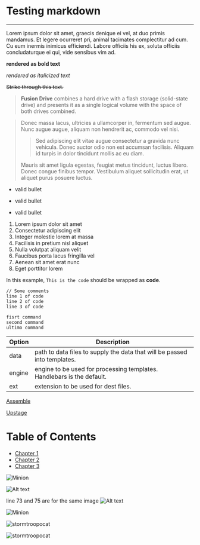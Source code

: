 # Testing markdown

___

Lorem ipsum dolor sit amet, graecis denique ei vel, at duo primis mandamus. Et legere ocurreret pri, animal tacimates complectitur ad cum. Cu eum inermis inimicus efficiendi. Labore officiis his ex, soluta officiis concludaturque ei qui, vide sensibus vim ad.

**rendered as bold text**

_rendered as italicized text_

~~Strike through this text.~~

> **Fusion Drive** combines a hard drive with a flash storage (solid-state drive) and presents it as a single logical volume with the space of both drives combined.

> Donec massa lacus, ultricies a ullamcorper in, fermentum sed augue. Nunc augue augue, aliquam non hendrerit ac, commodo vel nisi.
>
> > Sed adipiscing elit vitae augue consectetur a gravida nunc vehicula. Donec auctor odio non est accumsan facilisis. Aliquam id turpis in dolor tincidunt mollis ac eu diam.
>
> Mauris sit amet ligula egestas, feugiat metus tincidunt, luctus libero. Donec congue finibus tempor. Vestibulum aliquet sollicitudin erat, ut aliquet purus posuere luctus.

* valid bullet
- valid bullet
+ valid bullet

1. Lorem ipsum dolor sit amet
4. Consectetur adipiscing elit
2. Integer molestie lorem at massa
8. Facilisis in pretium nisl aliquet
4. Nulla volutpat aliquam velit
99. Faucibus porta lacus fringilla vel
21. Aenean sit amet erat nunc
6. Eget porttitor lorem

In this example, `This is the code` should be wrapped as **code**.

    // Some comments
    line 1 of code
    line 2 of code
    line 3 of code

```
fisrt command
second command
ultimo command
```

| Option | Description |
| ------ | ----------- |
| data   | path to data files to supply the data that will be passed into templates. |
| engine | engine to be used for processing templates. Handlebars is the default. |
| ext    | extension to be used for dest files. |

[Assemble](http://assemble.io)

[Upstage](https://github.com/upstage/ "Visit Upstage!")

# Table of Contents
  * [Chapter 1](#chapter-1)
  * [Chapter 2](#chapter-2)
  * [Chapter 3](#chapter-3)

![Minion](https://octodex.github.com/images/minion.png)

![Alt text](https://octodex.github.com/images/stormtroopocat.jpg "The Stormtroopocat")

line 73 and 75 are for the same image
![Alt text][id]

[id]: https://octodex.github.com/images/dojocat.jpg  "The Dojocat"

![Minion](https://octodex.github.com/images/minion.png?width=20pc)

![stormtroopocat](https://octodex.github.com/images/stormtroopocat.jpg?classes=shadow)

![stormtroopocat](https://octodex.github.com/images/stormtroopocat.jpg?height=100px&classes=border,shadow)
